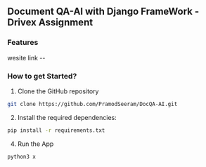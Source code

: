 ## Document QA-AI with Django FrameWork - Drivex Assignment


### Features


wesite link --

### How to get Started?

1. Clone the GitHub repository
```bash
git clone https://github.com/PramodSeeram/DocQA-AI.git
```

2. Install the required dependencies:

```bash
pip install -r requirements.txt
```


4. Run the App
```bash
python3 x
```

